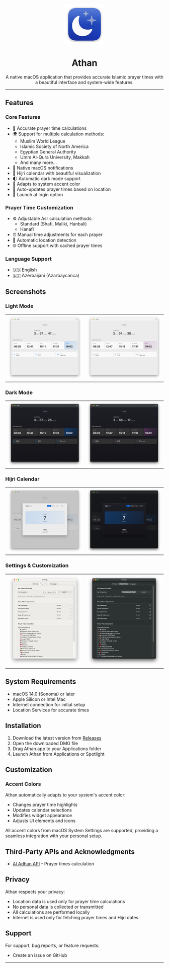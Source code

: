 <div align="center">
  <img src="assets/banner.png" alt="Athan Icon" width="128" height="128"/>
  
  # Athan
  
  A native macOS application that provides accurate Islamic prayer times with a beautiful interface and system-wide features.
</div>

---

## Features

### Core Features
- 🕌 Accurate prayer time calculations
- 🌍 Support for multiple calculation methods:
  - Muslim World League
  - Islamic Society of North America
  - Egyptian General Authority
  - Umm Al-Qura University, Makkah
  - And many more...
- 🔔 Native macOS notifications
- 🌙 Hijri calendar with beautiful visualization
- 🌓 Automatic dark mode support
- 🎨 Adapts to system accent color
- 🔄 Auto-updates prayer times based on location
- 🚀 Launch at login option

### Prayer Time Customization
- ⚙️ Adjustable Asr calculation methods:
  - Standard (Shafi, Maliki, Hanbali)
  - Hanafi
- ⏰ Manual time adjustments for each prayer
- 📍 Automatic location detection
- 🌐 Offline support with cached prayer times

### Language Support
- 🇺🇸 English
- 🇦🇿 Azerbaijani (Azərbaycanca)

## Screenshots

### Light Mode
<table>
  <tr>
    <td><img src="assets/main-light-blue.png" alt="Main Interface - Light Blue"/></td>
    <td><img src="assets/main-light-purple.png" alt="Main Interface - Light Purple"/></td>
  </tr>
</table>

### Dark Mode
<table>
  <tr>
    <td><img src="assets/main-dark-blue.png" alt="Main Interface - Dark Blue"/></td>
    <td><img src="assets/main-dark-purple.png" alt="Main Interface - Dark Purple"/></td>
  </tr>
</table>

### Hijri Calendar
<table>
  <tr>
    <td><img src="assets/calendar-light.png" alt="Hijri Calendar - Light"/></td>
    <td><img src="assets/calendar-dark.png" alt="Hijri Calendar - Dark"/></td>
  </tr>
</table>

### Settings & Customization
<table>
  <tr>
    <td><img src="assets/settings-light.png" alt="Settings - Light"/></td>
    <td><img src="assets/settings-dark.png" alt="Settings - Dark"/></td>
  </tr>
</table>

## System Requirements

- macOS 14.0 (Sonoma) or later
- Apple Silicon or Intel Mac
- Internet connection for initial setup
- Location Services for accurate times

## Installation

1. Download the latest version from [Releases](https://github.com/Bagher010/Athan/releases)
2. Open the downloaded DMG file
3. Drag Athan.app to your Applications folder
4. Launch Athan from Applications or Spotlight

## Customization

### Accent Colors
Athan automatically adapts to your system's accent color:
- Changes prayer time highlights
- Updates calendar selections
- Modifies widget appearance
- Adjusts UI elements and icons

All accent colors from macOS System Settings are supported, providing a seamless integration with your personal setup.

## Third-Party APIs and Acknowledgments

- [Al Adhan API](https://aladhan.com/prayer-times-api) - Prayer times calculation


## Privacy

Athan respects your privacy:
- Location data is used only for prayer time calculations
- No personal data is collected or transmitted
- All calculations are performed locally
- Internet is used only for fetching prayer times and Hijri dates

## Support

For support, bug reports, or feature requests:
- Create an issue on GitHub
---

